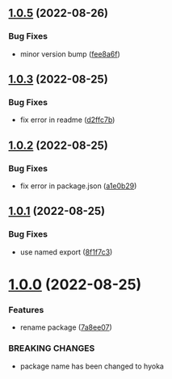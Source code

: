 ## [1.0.5](https://github.com/olamide203/hyoka/compare/v1.0.3...v1.0.5) (2022-08-26)


### Bug Fixes

* minor version bump ([fee8a6f](https://github.com/olamide203/hyoka/commit/fee8a6f6c9d2f0aa36fd6a4a92309863cfdf84df))



## [1.0.3](https://github.com/olamide203/hyoka/compare/v1.0.2...v1.0.3) (2022-08-25)


### Bug Fixes

* fix error in readme ([d2ffc7b](https://github.com/olamide203/hyoka/commit/d2ffc7bab2193c490ef4b991aeeb8f61e50dc49f))



## [1.0.2](https://github.com/olamide203/hyoka/compare/v1.0.1...v1.0.2) (2022-08-25)


### Bug Fixes

* fix error in package.json ([a1e0b29](https://github.com/olamide203/hyoka/commit/a1e0b29ec4485242a3a2648ad0b57dbd47077ae7))



## [1.0.1](https://github.com/olamide203/hyoka/compare/v1.0.0...v1.0.1) (2022-08-25)


### Bug Fixes

* use named export ([8f1f7c3](https://github.com/olamide203/hyoka/commit/8f1f7c351dcafe51dfbb29604446a5c6a314bf40))



# [1.0.0](https://github.com/olamide203/hyoka/compare/v0.1.1...v1.0.0) (2022-08-25)


### Features

* rename package ([7a8ee07](https://github.com/olamide203/hyoka/commit/7a8ee0793cf8bdc465f446e9970aa04fd0b800a8))


### BREAKING CHANGES

* package name has been changed to hyoka



